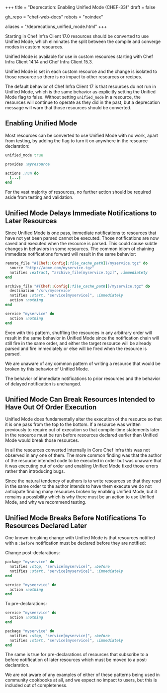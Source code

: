 +++
title = "Deprecation: Enabling Unified Mode (CHEF-33)"
draft = false

gh_repo = "chef-web-docs"
robots = "noindex"


aliases = "/deprecations_unified_mode.html"
+++

Starting in Chef Infra Client 17.0 resources should be converted to use Unified Mode, which eliminates the split between the compile and converge modes in custom resources.

Unified Mode is available for use in custom resources starting with Chef Infra Client 14.14 and Chef Infra Client 15.3.

Unified Mode is set in each custom resource and the change is isolated to those resource so there is no impact to other resources or recipes.

The default behavior of Chef Infra Client 17 is that resources do not run in Unified Mode, which is the same behavior as explicitly setting the Unified Mode flag to false. Without setting `unified_mode` in a resource, the resources will continue to operate as they did in the past, but a deprecation message will warn that those resources should be converted.

## Enabling Unified Mode

Most resources can be converted to use Unified Mode with no work, apart from testing, by adding the flag to turn it on anywhere in the resource declaration:

```ruby
unified_mode true

provides :myresource

actions :run do
  [...]
end
```

For the vast majority of resources, no further action should be required aside from testing and validation.

## Unified Mode Delays Immediate Notifications to Later Resources

Since Unified Mode is one pass, immediate notifications to resources that have not yet been parsed cannot be executed. Those notifications are now saved and executed when the resource is parsed. This could cause subtle changes in behaviors in some resources. The common idiom of chaining immediate notifications forward will result in the same behavior:

```ruby
remote_file "#{Chef::Config[:file_cache_path]}/myservice.tgz" do
  source "http://acme.com/myservice.tgz"
  notifies :extract, "archive_file[myservice.tgz]", :immediately
end

archive_file "#{Chef::Config[:file_cache_path]}/myservice.tgz" do
  destination '/srv/myservice'
  notifies :start, "service[myservice]", :immediately
  action :nothing
end

service "myservice" do
  action :nothing
end
```

Even with this pattern, shuffling the resources in any arbitrary order will result in the same behavior in Unified Mode since the notification chain will still fire in the same order, and either the target resource will be already parsed and fire immediately or else will be fired when the resource is parsed.

We are unaware of any common pattern of writing a resource that would be broken by this behavior of Unified Mode.

The behavior of immediate notifications to prior resources and the behavior of delayed notification is unchanged.

## Unified Mode Can Break Resources Intended to Have Out Of Order Execution

Unified Mode does fundamentally alter the execution of the resource so that it is one pass from the top to the bottom. If a resource was written previously to require out of execution so that compile-time statements later in the resource must be run before resources declared earlier than Unified Mode would break those resources.

In all the resources converted internally in Core Chef Infra this was not observed in any one of them. The more common finding was that the author of the resource intended code to be executed in order but was unaware that it was executing out of order and enabling Unified Mode fixed those errors rather than introducing bugs.

Since the natural tendency of authors is to write resources so that they read in the same order to the author intends to have them execute we do not anticipate finding many resources broken by enabling Unified Mode, but it remains a possibility which is why there must be an action to use Unified Mode, and why we recommend testing.

## Unified Mode Breaks Before Notifications To Resources Declared Later

One known breaking change with Unified Mode is that resources notified with a `:before` notification must be declared before they are notified:

Change post-declarations:

```ruby
package "myservice" do
  notifies :stop, "service[myservice]", :before
  notifies :start, "service[myservice]", :immediately
end

service "myseervice" do
  action :nothing
end
```

To pre-declarations:

```ruby
service "myseervice" do
  action :nothing
end

package "myservice" do
  notifies :stop, "service[myservice]", :before
  notifies :start, "service[myservice]", :immediately
end
```

The same is true for pre-declarations of resources that subscribe to a before notification of later resources which must be moved to a post-declaration.

We are not aware of any examples of either of these patterns being used in community cookbooks at all, and we expect no impact to users, but this is included out of completeness.
